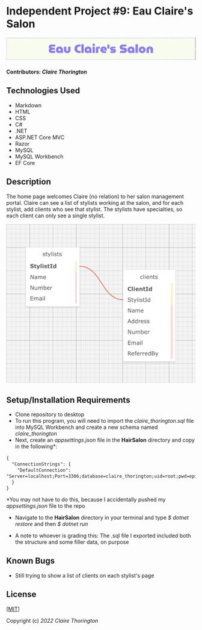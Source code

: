 # Independent Project #9: Eau Claire's Salon
![a picture of the Salon's header](HairSalon/wwwroot/img/header1.jpg)

#### Contributors: _**Claire Thorington**_

## Technologies Used

* Markdown
* HTML
* CSS
* C#
* .NET
* ASP.NET Core MVC
* Razor
* MySQL
* MySQL Workbench
* EF Core

## Description

The home page welcomes Claire (no relation) to her salon management portal. Claire can see a list of stylists working at the salon, and for each stylist, add clients who see that stylist. The stylists have specialties, so each client can only see a single stylist.

![a picture of the program's schema](HairSalon/wwwroot/img/schema.jpg)

## Setup/Installation Requirements

* Clone repository to desktop
* To run this program, you will need to import the _claire_thorington.sql_ file into MySQL Workbench and create a new schema named _claire_thorington_
* Next, create an _appsettings.json_ file in the __HairSalon__ directory and copy in the following*:

```
{
  "ConnectionStrings": {
    "DefaultConnection": "Server=localhost;Port=3306;database=claire_thorington;uid=root;pwd=epicodus;"
  }
}
```
*You may not have to do this, because I accidentally pushed my _appsettings.json_ file to the repo

* Navigate to the __HairSalon__ directory in your terminal and type _$ dotnet restore_ and then _$ dotnet run_ 

* A note to whoever is grading this: The .sql file I exported included both the structure and some filler data, on purpose


## Known Bugs

* Still trying to show a list of clients on each stylist's page


## License

[<a href=LICENSE>MIT</a>]

Copyright (c) _2022_ _Claire Thorington_

